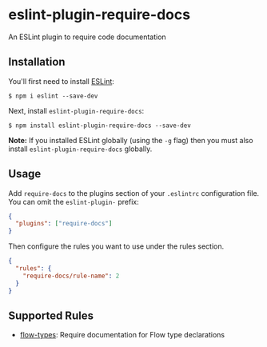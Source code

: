 # eslint-plugin-require-docs

An ESLint plugin to require code documentation

## Installation

You'll first need to install [ESLint](http://eslint.org):

```
$ npm i eslint --save-dev
```

Next, install `eslint-plugin-require-docs`:

```
$ npm install eslint-plugin-require-docs --save-dev
```

**Note:** If you installed ESLint globally (using the `-g` flag) then you must also install `eslint-plugin-require-docs` globally.

## Usage

Add `require-docs` to the plugins section of your `.eslintrc` configuration file. You can omit the `eslint-plugin-` prefix:

```json
{
  "plugins": ["require-docs"]
}
```

Then configure the rules you want to use under the rules section.

```json
{
  "rules": {
    "require-docs/rule-name": 2
  }
}
```

## Supported Rules

* [flow-types](./docs/rules/flow-types.md): Require documentation for Flow type declarations

